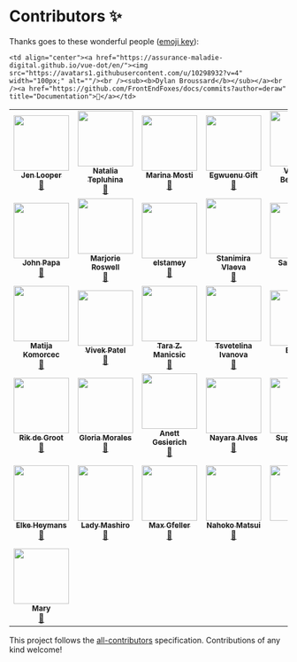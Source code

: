 # Contributors ✨

Thanks goes to these wonderful people ([emoji key](https://allcontributors.org/docs/en/emoji-key)):

<!-- ALL-CONTRIBUTORS-LIST:START - Do not remove or modify this section -->
<!-- prettier-ignore-start -->
<!-- markdownlint-disable -->
<table>
  <tr>
    <td align="center"><a href="http://www.jenlooper.com"><img src="https://avatars2.githubusercontent.com/u/1450004?v=4" width="100px;" alt=""/><br /><sub><b>Jen Looper</b></sub></a><br /><a href="https://github.com/FrontEndFoxes/docs/commits?author=jlooper" title="Documentation">📖</a></td>
    <td align="center"><a href="https://twitter.com/N_Tepluhina"><img src="https://avatars0.githubusercontent.com/u/18719025?v=4" width="100px;" alt=""/><br /><sub><b>Natalia Tepluhina</b></sub></a><br /><a href="https://github.com/FrontEndFoxes/docs/commits?author=NataliaTepluhina" title="Documentation">📖</a></td>
    <td align="center"><a href="https://github.com/marina-mosti"><img src="https://avatars0.githubusercontent.com/u/14843771?v=4" width="100px;" alt=""/><br /><sub><b>Marina Mosti</b></sub></a><br /><a href="https://github.com/FrontEndFoxes/docs/commits?author=marina-mosti" title="Documentation">📖</a></td>
    <td align="center"><a href="https://www.giftegwuenu.com"><img src="https://avatars3.githubusercontent.com/u/17781315?v=4" width="100px;" alt=""/><br /><sub><b>Egwuenu Gift</b></sub></a><br /><a href="https://github.com/FrontEndFoxes/docs/commits?author=lauragift21" title="Documentation">📖</a></td>
    <td align="center"><a href="https://twitter.com/vicbergquist"><img src="https://avatars0.githubusercontent.com/u/25737281?v=4" width="100px;" alt=""/><br /><sub><b>Victoria Bergquist</b></sub></a><br /><a href="https://github.com/FrontEndFoxes/docs/commits?author=vicbergquist" title="Documentation">📖</a></td>
    <td align="center"><a href="https://github.com/willi84"><img src="https://avatars0.githubusercontent.com/u/6207308?v=4" width="100px;" alt=""/><br /><sub><b>Robert Willemelis</b></sub></a><br /><a href="https://github.com/FrontEndFoxes/docs/commits?author=willi84" title="Documentation">📖</a></td>
    <td align="center"><a href="https://github.com/marydavis"><img src="https://avatars2.githubusercontent.com/u/176437?v=4" width="100px;" alt=""/><br /><sub><b>Mary</b></sub></a><br /><a href="https://github.com/FrontEndFoxes/docs/commits?author=marydavis" title="Documentation">📖</a></td>
  </tr>
  <tr>
    <td align="center"><a href="http://johnpapa.net"><img src="https://avatars2.githubusercontent.com/u/1202528?v=4" width="100px;" alt=""/><br /><sub><b>John Papa</b></sub></a><br /><a href="https://github.com/FrontEndFoxes/docs/commits?author=johnpapa" title="Documentation">📖</a></td>
    <td align="center"><a href="https://github.com/mroswell"><img src="https://avatars0.githubusercontent.com/u/192568?v=4" width="100px;" alt=""/><br /><sub><b>Marjorie Roswell</b></sub></a><br /><a href="https://github.com/FrontEndFoxes/docs/commits?author=mroswell" title="Documentation">📖</a></td>
    <td align="center"><a href="https://github.com/elstamey"><img src="https://avatars3.githubusercontent.com/u/4660760?v=4" width="100px;" alt=""/><br /><sub><b>elstamey</b></sub></a><br /><a href="https://github.com/FrontEndFoxes/docs/commits?author=elstamey" title="Documentation">📖</a></td>
    <td align="center"><a href="https://twitter.com/StanimiraVlaeva"><img src="https://avatars2.githubusercontent.com/u/7893485?v=4" width="100px;" alt=""/><br /><sub><b>Stanimira Vlaeva</b></sub></a><br /><a href="https://github.com/FrontEndFoxes/docs/commits?author=sis0k0" title="Documentation">📖</a></td>
    <td align="center"><a href="http://iamsaravieira.com"><img src="https://avatars0.githubusercontent.com/u/1051509?v=4" width="100px;" alt=""/><br /><sub><b>Sara Vieira</b></sub></a><br /><a href="https://github.com/FrontEndFoxes/docs/commits?author=SaraVieira" title="Documentation">📖</a></td>
    <td align="center"><a href="http://www.JenniferBland.com"><img src="https://avatars1.githubusercontent.com/u/10262857?v=4" width="100px;" alt=""/><br /><sub><b>Jennifer Bland</b></sub></a><br /><a href="https://github.com/FrontEndFoxes/docs/commits?author=ratracegrad" title="Documentation">📖</a></td>
    <td align="center"><a href="https://github.com/madelynpapa"><img src="https://avatars2.githubusercontent.com/u/48897606?v=4" width="100px;" alt=""/><br /><sub><b>madelynpapa</b></sub></a><br /><a href="https://github.com/FrontEndFoxes/docs/commits?author=madelynpapa" title="Documentation">📖</a></td>
  </tr>
  <tr>
    <td align="center"><a href="https://github.com/MattKomorcec"><img src="https://avatars2.githubusercontent.com/u/7004823?v=4" width="100px;" alt=""/><br /><sub><b>Matija Komorcec</b></sub></a><br /><a href="https://github.com/FrontEndFoxes/docs/commits?author=MattKomorcec" title="Documentation">📖</a></td>
    <td align="center"><a href="http://vivens.io"><img src="https://avatars1.githubusercontent.com/u/11770676?v=4" width="100px;" alt=""/><br /><sub><b>Vivek Patel</b></sub></a><br /><a href="https://github.com/FrontEndFoxes/docs/commits?author=vivensio" title="Documentation">📖</a></td>
    <td align="center"><a href="https://tzmanics.com"><img src="https://avatars1.githubusercontent.com/u/3611928?v=4" width="100px;" alt=""/><br /><sub><b>Tara Z. Manicsic</b></sub></a><br /><a href="https://github.com/FrontEndFoxes/docs/commits?author=tzmanics" title="Documentation">📖</a></td>
    <td align="center"><a href="https://github.com/tsvetie"><img src="https://avatars0.githubusercontent.com/u/8738876?v=4" width="100px;" alt=""/><br /><sub><b>Tsvetelina Ivanova</b></sub></a><br /><a href="https://github.com/FrontEndFoxes/docs/commits?author=tsvetie" title="Documentation">📖</a></td>
    <td align="center"><a href="http://tonjohn.com/"><img src="https://avatars1.githubusercontent.com/u/7477471?v=4" width="100px;" alt=""/><br /><sub><b>Burton</b></sub></a><br /><a href="https://github.com/FrontEndFoxes/docs/commits?author=tonjohn" title="Documentation">📖</a></td>
    <td align="center"><a href="http://radhika.dev"><img src="https://avatars2.githubusercontent.com/u/3877076?v=4" width="100px;" alt=""/><br /><sub><b>Radhika Morabia</b></sub></a><br /><a href="https://github.com/FrontEndFoxes/docs/commits?author=rmorabia" title="Documentation">📖</a></td>
    <td align="center"><a href="https://novella.dev"><img src="https://avatars3.githubusercontent.com/u/38117965?v=4" width="100px;" alt=""/><br /><sub><b>Novella C.</b></sub></a><br /><a href="https://github.com/FrontEndFoxes/docs/commits?author=novellac" title="Documentation">📖</a></td>
  </tr>
  <tr>
    <td align="center"><a href="https://www.forsure.dev"><img src="https://avatars3.githubusercontent.com/u/7371571?v=4" width="100px;" alt=""/><br /><sub><b>Rik de Groot</b></sub></a><br /><a href="https://github.com/FrontEndFoxes/docs/commits?author=hwdegroot" title="Documentation">📖</a></td>
    <td align="center"><a href="https://codepen.io/gmoraleslondono"><img src="https://avatars2.githubusercontent.com/u/20589565?v=4" width="100px;" alt=""/><br /><sub><b>Gloria Morales</b></sub></a><br /><a href="https://github.com/FrontEndFoxes/docs/commits?author=gmoraleslondono" title="Documentation">📖</a></td>
    <td align="center"><a href="https://emsuiko.de"><img src="https://avatars1.githubusercontent.com/u/4366030?v=4" width="100px;" alt=""/><br /><sub><b>Anett Gesierich</b></sub></a><br /><a href="https://github.com/FrontEndFoxes/docs/commits?author=emsuiko" title="Documentation">📖</a></td>
    <td align="center"><a href="https://codepen.io/diemoritat/"><img src="https://avatars3.githubusercontent.com/u/1895474?v=4" width="100px;" alt=""/><br /><sub><b>Nayara Alves</b></sub></a><br /><a href="https://github.com/FrontEndFoxes/docs/commits?author=diemoritat" title="Documentation">📖</a></td>
    <td align="center"><a href="https://github.com/alphacentauri82"><img src="https://avatars2.githubusercontent.com/u/25756676?v=4" width="100px;" alt=""/><br /><sub><b>Super Diana</b></sub></a><br /><a href="https://github.com/FrontEndFoxes/docs/commits?author=alphacentauri82" title="Documentation">📖</a></td>
    <td align="center"><a href="https://github.com/Vannsl"><img src="https://avatars3.githubusercontent.com/u/5849721?v=4" width="100px;" alt=""/><br /><sub><b>Vanessa Böhner</b></sub></a><br /><a href="https://github.com/FrontEndFoxes/docs/commits?author=Vannsl" title="Documentation">📖</a></td>
    <td align="center"><a href="https://github.com/Arienlys"><img src="https://avatars1.githubusercontent.com/u/48921432?v=4" width="100px;" alt=""/><br /><sub><b>arienlys</b></sub></a><br /><a href="https://github.com/FrontEndFoxes/docs/commits?author=Arienlys" title="Documentation">📖</a></td>
  </tr>
  <tr>
    <td align="center"><a href="http://elkewritescode.be"><img src="https://avatars1.githubusercontent.com/u/31392019?v=4" width="100px;" alt=""/><br /><sub><b>Elke Heymans</b></sub></a><br /><a href="https://github.com/FrontEndFoxes/docs/commits?author=ElkeBxl" title="Documentation">📖</a></td>
    <td align="center"><a href="http://ladymashiro.ch"><img src="https://avatars3.githubusercontent.com/u/33541195?v=4" width="100px;" alt=""/><br /><sub><b>Lady Mashiro</b></sub></a><br /><a href="https://github.com/FrontEndFoxes/docs/commits?author=LadyMashiro" title="Documentation">📖</a></td>
    <td align="center"><a href="http://twitter.com/mgfeller"><img src="https://avatars1.githubusercontent.com/u/361435?v=4" width="100px;" alt=""/><br /><sub><b>Max Gfeller</b></sub></a><br /><a href="https://github.com/FrontEndFoxes/docs/commits?author=MaxGfeller" title="Documentation">📖</a></td>
    <td align="center"><a href="https://github.com/nahokomatsui"><img src="https://avatars3.githubusercontent.com/u/12132975?v=4" width="100px;" alt=""/><br /><sub><b>Nahoko Matsui</b></sub></a><br /><a href="https://github.com/FrontEndFoxes/docs/commits?author=nahokomatsui" title="Documentation">📖</a></td>
    <td align="center"><a href="https://github.com/ryamakuchi"><img src="https://avatars3.githubusercontent.com/u/35450730?v=4" width="100px;" alt=""/><br /><sub><b>rry</b></sub></a><br /><a href="https://github.com/FrontEndFoxes/docs/commits?author=ryamakuchi" title="Documentation">📖</a></td>
    <td align="center"><a href="https://github.com/chisaco"><img src="https://avatars3.githubusercontent.com/u/13715682?v=4" width="100px;" alt=""/><br /><sub><b>chisaco</b></sub></a><br /><a href="https://github.com/FrontEndFoxes/docs/commits?author=chisaco" title="Documentation">📖</a></td>
    <td align="center"><a href="https://medium.com/@dzeyelid"><img src="https://avatars0.githubusercontent.com/u/977117?v=4" width="100px;" alt=""/><br /><sub><b>Kazumi OHIRA (@dz_)</b></sub></a><br /><a href="https://github.com/FrontEndFoxes/docs/commits?author=dzeyelid" title="Documentation">📖</a></td>
  </tr>
  <tr>
    <td align="center"><a href="https://github.com/marymar"><img src="https://avatars3.githubusercontent.com/u/6716466?v=4" width="100px;" alt=""/><br /><sub><b>Mary</b></sub></a><br /><a href="https://github.com/FrontEndFoxes/docs/commits?author=marymar" title="Documentation">📖</a></td>

    <td align="center"><a href="https://assurance-maladie-digital.github.io/vue-dot/en/"><img src="https://avatars1.githubusercontent.com/u/10298932?v=4" width="100px;" alt=""/><br /><sub><b>Dylan Broussard</b></sub></a><br /><a href="https://github.com/FrontEndFoxes/docs/commits?author=deraw" title="Documentation">📖</a></td>

  </tr>
</table>

<!-- markdownlint-enable -->
<!-- prettier-ignore-end -->
<!-- ALL-CONTRIBUTORS-LIST:END -->

This project follows the [all-contributors](https://github.com/all-contributors/all-contributors) specification. Contributions of any kind welcome!
